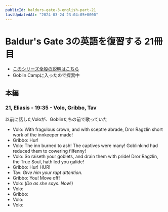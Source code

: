 ```yaml
---
publicId: baldurs-gate-3-english-part-21
lastUpdatedAt: "2024-03-24 23:04:05+0000"
---
```


# Baldur's Gate 3の英語を復習する 21冊目

- [このシリーズ全般の説明はこちら](./baldurs-gate-3-english-index.html)
- Goblin Campに入ったので探索中

## 本編

### 21, Eliasis - 19:35 - Volo, Gribbo, Tav

以前に話したVoloが、Goblinたちの前で歌っていた

- Volo: With fragulous crown, and with sceptre abrade, Dror Ragzlin short work of the innkeeper made!
- Gribbo: Hur!
- Volo: The inn burned to ash! The captives were many! Goblinkind had reduced them to cowering filfenny!
- Volo: So raiseth your goblets, and drain them with pride! Dror Ragzlin, the True Soul, hath led you galide!
- Gribbo: Hur! HUR!
- Tav: _Give him your rapt attention_.
- Gribbo: You! Move off!
- Volo: (_Do as she says_. _Now_!)
- Volo:
- Gribbo:
- Volo:
- Volo:
